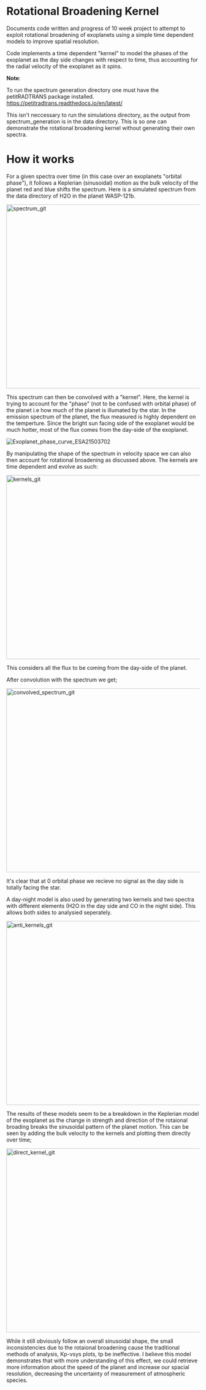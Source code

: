 # Rotational Broadening Kernel
Documents code written and progress of 10 week project to attempt to exploit rotational broadening of exoplanets using a simple time dependent models to improve spatial resolution.

Code implements a time dependent "kernel" to model the phases of the exoplanet as the day side changes with respect to time, thus accounting for the radial velocity of the exoplanet as it spins.

**Note**:

To run the spectrum generation directory one must have the petitRADTRANS package installed. https://petitradtrans.readthedocs.io/en/latest/

This isn't neccessary to run the simulations directory, as the output from spectrum_generation is in the data directory. This is so one can demonstrate the rotational broadening kernel without generating their own spectra.

# How it works
For a given spectra over time (in this case over an exoplanets "orbital phase"), it follows a Keplerian (sinusoidal) motion as the bulk velocity of the planet red and blue shifts the spectrum. Here is a simulated spectrum from the data directory of H2O in the planet WASP-121b.

<img width="640" height="480" alt="spectrum_git" src="https://github.com/user-attachments/assets/40867a9e-b8c1-4759-a403-58bc40c68540" />

This spectrum can then be convolved with a "kernel". Here, the kernel is trying to account for the "phase" (not to be confused with orbital phase) of the planet i.e how much of the planet is illumated by the star. In the emission spectrum of the planet, the flux measured is highly dependent on the temperture. Since the bright sun facing side of the exoplanet would be much hotter, most of the flux comes from the day-side of the exoplanet. 

 ![Exoplanet_phase_curve_ESA21503702](https://github.com/user-attachments/assets/e898da39-d904-4326-9ed2-7f622b08a7ac)

By manipulating the shape of the spectrum in velocity space we can also then account for rotational broadening as discussed above. The kernels are time dependent and evolve as such:

<img width="640" height="480" alt="kernels_git" src="https://github.com/user-attachments/assets/e029c2e9-72b5-42cf-8a06-4836725c6f0e" />

This considers all the flux to be coming from the day-side of the planet.

After convolution with the spectrum we get;

<img width="640" height="480" alt="convolved_spectrum_git" src="https://github.com/user-attachments/assets/13606320-c713-4a50-bc21-8a5d8bd6f34d" />

It's clear that at 0 orbital phase we recieve no signal as the day side is totally facing the star.

A day-night model is also used by generating two kernels and two spectra with different elements (H2O in the day side and CO in the night side).
This allows both sides to analysied seperately.

<img width="640" height="480" alt="anti_kernels_git" src="https://github.com/user-attachments/assets/f2fd0601-85ba-4cf6-bfa6-0b3d45de5d04" />

The results of these models seem to be a breakdown in the Keplerian model of the exoplanet as the change in strength and direction of the rotaional broading breaks the sinusoidal pattern of the planet motion. This can be seen by adding the bulk velocity to the kernels and plotting them directly over time;

<img width="640" height="480" alt="direct_kernel_git" src="https://github.com/user-attachments/assets/f46ea61f-be1f-4015-92dd-5203b68d7033" />

While it still obviously follow an overall sinusoidal shape, the small inconsistencies due to the rotaional broadening cause the traditional methods of analysis, Kp-vsys plots, tp be ineffective. I believe this model demonstrates that with more understanding of this effect, we could retrieve more information about the speed of the planet and increase our spacial resolution, decreasing the uncertainty of measurement of atmospheric species.

